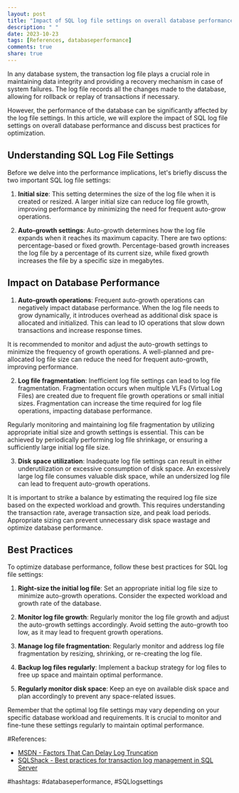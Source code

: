 ```yaml
---
layout: post
title: "Impact of SQL log file settings on overall database performance"
description: " "
date: 2023-10-23
tags: [References, databaseperformance]
comments: true
share: true
---
```


In any database system, the transaction log file plays a crucial role in maintaining data integrity and providing a recovery mechanism in case of system failures. The log file records all the changes made to the database, allowing for rollback or replay of transactions if necessary.

However, the performance of the database can be significantly affected by the log file settings. In this article, we will explore the impact of SQL log file settings on overall database performance and discuss best practices for optimization.

## Understanding SQL Log File Settings

Before we delve into the performance implications, let's briefly discuss the two important SQL log file settings:

1. **Initial size**: This setting determines the size of the log file when it is created or resized. A larger initial size can reduce log file growth, improving performance by minimizing the need for frequent auto-grow operations.
   
2. **Auto-growth settings**: Auto-growth determines how the log file expands when it reaches its maximum capacity. There are two options: percentage-based or fixed growth. Percentage-based growth increases the log file by a percentage of its current size, while fixed growth increases the file by a specific size in megabytes.

## Impact on Database Performance

1. **Auto-growth operations**: Frequent auto-growth operations can negatively impact database performance. When the log file needs to grow dynamically, it introduces overhead as additional disk space is allocated and initialized. This can lead to IO operations that slow down transactions and increase response times.

 It is recommended to monitor and adjust the auto-growth settings to minimize the frequency of growth operations. A well-planned and pre-allocated log file size can reduce the need for frequent auto-growth, improving performance.

2. **Log file fragmentation**: Inefficient log file settings can lead to log file fragmentation. Fragmentation occurs when multiple VLFs (Virtual Log Files) are created due to frequent file growth operations or small initial sizes. Fragmentation can increase the time required for log file operations, impacting database performance.

 Regularly monitoring and maintaining log file fragmentation by utilizing appropriate initial size and growth settings is essential. This can be achieved by periodically performing log file shrinkage, or ensuring a sufficiently large initial log file size.

3. **Disk space utilization**: Inadequate log file settings can result in either underutilization or excessive consumption of disk space. An excessively large log file consumes valuable disk space, while an undersized log file can lead to frequent auto-growth operations.

 It is important to strike a balance by estimating the required log file size based on the expected workload and growth. This requires understanding the transaction rate, average transaction size, and peak load periods. Appropriate sizing can prevent unnecessary disk space wastage and optimize database performance.

## Best Practices

To optimize database performance, follow these best practices for SQL log file settings:

1. **Right-size the initial log file**: Set an appropriate initial log file size to minimize auto-growth operations. Consider the expected workload and growth rate of the database.

2. **Monitor log file growth**: Regularly monitor the log file growth and adjust the auto-growth settings accordingly. Avoid setting the auto-growth too low, as it may lead to frequent growth operations.

3. **Manage log file fragmentation**: Regularly monitor and address log file fragmentation by resizing, shrinking, or re-creating the log file.

4. **Backup log files regularly**: Implement a backup strategy for log files to free up space and maintain optimal performance.

5. **Regularly monitor disk space**: Keep an eye on available disk space and plan accordingly to prevent any space-related issues.

Remember that the optimal log file settings may vary depending on your specific database workload and requirements. It is crucial to monitor and fine-tune these settings regularly to maintain optimal performance.

#References:
- [MSDN - Factors That Can Delay Log Truncation](https://docs.microsoft.com/en-us/sql/relational-databases/logs/factors-that-can-delay-log-truncation?view=sql-server-ver15)
- [SQLShack - Best practices for transaction log management in SQL Server](https://www.sqlshack.com/best-practices-for-transaction-log-management-in-sql-server/)
  
#hashtags: #databaseperformance, #SQLlogsettings